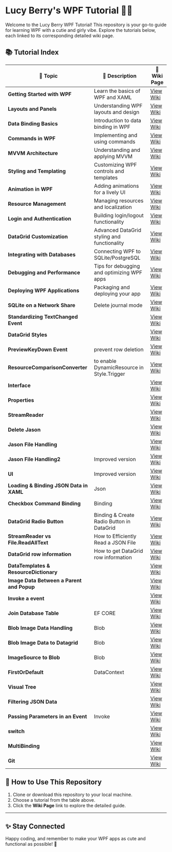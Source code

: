 # Lucy Berry's WPF Tutorial 🍒✨

Welcome to the Lucy Berry WPF Tutorial! This repository is your go-to guide for learning WPF with a cutie and girly vibe. Explore the tutorials below, each linked to its corresponding detailed wiki page.

## 📚 Tutorial Index

| 🌟 Topic                              | 📖 Description                              | 🔗 Wiki Page                                                   |
|---------------------------------------|---------------------------------------------|---------------------------------------------------------------|
| **Getting Started with WPF**         | Learn the basics of WPF and XAML            | [View Wiki](https://github.com/lucyberryhub/WPF-Tutorial/wiki/Getting-Started) |
| **Layouts and Panels**               | Understanding WPF layouts and design        | [View Wiki](https://github.com/lucyberryhub/WPF-Tutorial/wiki/Layouts-and-Panels) |
| **Data Binding Basics**              | Introduction to data binding in WPF         | [View Wiki](https://github.com/lucyberryhub/WPF-Tutorial/wiki/Data-Binding-Basics) |
| **Commands in WPF**                  | Implementing and using commands             | [View Wiki](https://github.com/lucyberryhub/WPF-Tutorial/wiki/Commands-in-WPF) |
| **MVVM Architecture**                | Understanding and applying MVVM             | [View Wiki](https://github.com/lucyberryhub/WPF-Tutorial/wiki/MVVM-Architecture) |
| **Styling and Templating**           | Customizing WPF controls and templates      | [View Wiki](https://github.com/lucyberryhub/WPF-Tutorial/wiki/Styling-and-Templating) |
| **Animation in WPF**                 | Adding animations for a lively UI           | [View Wiki](https://github.com/lucyberryhub/WPF-Tutorial/wiki/Animation-in-WPF) |
| **Resource Management**              | Managing resources and localization         | [View Wiki](https://github.com/lucyberryhub/WPF-Tutorial/wiki/Resource-Management) |
| **Login and Authentication**         | Building login/logout functionality         | [View Wiki](https://github.com/lucyberryhub/WPF-Tutorial/wiki/Login-and-Authentication) |
| **DataGrid Customization**           | Advanced DataGrid styling and functionality | [View Wiki](https://github.com/lucyberryhub/WPF-Tutorial/wiki/DataGrid-Customization) |
| **Integrating with Databases**       | Connecting WPF to SQLite/PostgreSQL         | [View Wiki](https://github.com/lucyberryhub/WPF-Tutorial/wiki/Database-Integration) |
| **Debugging and Performance**        | Tips for debugging and optimizing WPF apps  | [View Wiki](https://github.com/lucyberryhub/WPF-Tutorial/wiki/Debugging-and-Performance) |
| **Deploying WPF Applications**       | Packaging and deploying your app            | [View Wiki](https://github.com/lucyberryhub/WPF-Tutorial/wiki/Deploying-WPF-Applications) |
| **SQLite on a Network Share**       | Delete journal mode | [View Wiki](https://github.com/lucyberryhub/WPF-Tutorial/wiki/SQLite-on-Network-Share) |
| **Standardizing TextChanged Event**       |  | [View Wiki](https://github.com/lucyberryhub/WPF-Tutorial/wiki/Standardizing-TextChanged-Event) |
| **DataGrid Styles**  |  | [View Wiki](https://github.com/lucyberryhub/WPF-Tutorial/wiki/DataGrid-Styles) |
| **PreviewKeyDown Event**   | prevent row deletion | [View Wiki](https://github.com/lucyberryhub/WPF-Tutorial/wiki/PreviewKeyDown-Event) |
| **ResourceComparisonConverter**   | to enable DynamicResource in Style.Trigger| [View Wiki](https://github.com/lucyberryhub/WPF-Tutorial/wiki/ResourceComparisonConverter) |
| **Interface**   | | [View Wiki](https://github.com/lucyberryhub/WPF-Tutorial/wiki/Interface) |
| **Properties**   | | [View Wiki](https://github.com/lucyberryhub/WPF-Tutorial/wiki/Properties) |
| **StreamReader**   | | [View Wiki](https://github.com/lucyberryhub/WPF-Tutorial/wiki/StreamReader) |
| **Delete Jason**   | | [View Wiki](https://github.com/lucyberryhub/WPF-Tutorial/wiki/DeleteJson) |
| **Jason File Handling**   | | [View Wiki](https://github.com/lucyberryhub/WPF-Tutorial/wiki/HandlingJson) |
| **Jason File Handling2**   |  Improved version| [View Wiki](https://github.com/lucyberryhub/WPF-Tutorial/wiki/HandlingJson2) |
| **UI**   |  Improved version| [View Wiki](https://github.com/lucyberryhub/WPF-Tutorial/wiki/UI) |
| **Loading & Binding JSON Data in XAML**   | Json | [View Wiki](https://github.com/lucyberryhub/WPF-Tutorial/wiki/Loading_Binding_Json) |
| **Checkbox Command Binding**   | Binding | [View Wiki](https://github.com/lucyberryhub/WPF-Tutorial/wiki/Checkbox_Command_Binding) |
| **DataGrid Radio Button**   | Binding & Create Radio Button in DataGrid | [View Wiki](https://github.com/lucyberryhub/WPF-Tutorial/wiki/RadioButton_DataGrid_Binding) |
| **StreamReader vs File.ReadAllText**   | How to Efficiently Read a JSON File | [View Wiki](https://github.com/lucyberryhub/WPF-Tutorial/wiki/StreamReader_File.ReadAllText) |
| **DataGrid row information**   | How to get DataGrid row information | [View Wiki](https://github.com/lucyberryhub/WPF-Tutorial/wiki/Get_DataGrid_Cell) |
| **DataTemplates & ResourceDictionary**   |  | [View Wiki](https://github.com/lucyberryhub/WPF-Tutorial/wiki/DataTemplates_ResourceDictionary) |
| **Image Data Between a Parent and Popup**   |  | [View Wiki](https://github.com/lucyberryhub/WPF-Tutorial/wiki/Popup_data_handling) |
| **Invoke a event**   |  | [View Wiki](https://github.com/lucyberryhub/WPF-Tutorial/wiki/Invoke_event) |
| **Join Database Table**   | EF CORE | [View Wiki](https://github.com/lucyberryhub/WPF-Tutorial/wiki/Join_DB_Table) |
| **Blob Image Data Handling**   | Blob | [View Wiki](https://github.com/lucyberryhub/WPF-Tutorial/wiki/Handling_Blob_Data) |
| **Blob Image Data to Datagrid**   | Blob | [View Wiki](https://github.com/lucyberryhub/WPF-Tutorial/wiki/Blob_Datagrid) |
| **ImageSource to Blob**   | Blob | [View Wiki](https://github.com/lucyberryhub/WPF-Tutorial/wiki/ImageSourceBlob) |
| **FirstOrDefault**   | DataContext | [View Wiki](https://github.com/lucyberryhub/WPF-Tutorial/wiki/FirstOrDefault) |
| **Visual Tree**   |  | [View Wiki](https://github.com/lucyberryhub/WPF-Tutorial/wiki/VisualTree) |
| **Filtering JSON Data**   |  | [View Wiki](https://github.com/lucyberryhub/WPF-Tutorial/wiki/FilteringJSONData) |
| **Passing Parameters in an Event**   |Invoke  | [View Wiki](https://github.com/lucyberryhub/WPF-Tutorial/wiki/PassingParametersInEvent) |
| **switch**   | | [View Wiki](https://github.com/lucyberryhub/WPF-Tutorial/wiki/switch) |
| **MultiBinding**   | | [View Wiki](https://github.com/lucyberryhub/WPF-Tutorial/wiki/MultiBinding) |
| **Git**   | | [View Wiki](https://github.com/lucyberryhub/WPF-Tutorial/wiki/Git) |

## 🍒 How to Use This Repository

1. Clone or download this repository to your local machine.
2. Choose a tutorial from the table above.
3. Click the **Wiki Page** link to explore the detailed guide.

---

## ✨ Stay Connected

Happy coding, and remember to make your WPF apps as cute and functional as possible! 🍓
